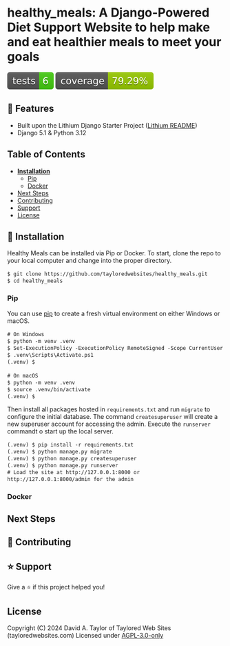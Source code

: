 # healthy_meals: A Django-Powered Diet Support Website to help make and eat healthier meals to meet your goals

[![Tests Status](./tests-badge.svg)](./reports/junit/index.html)
[![Coverage Status](./coverage-badge.svg?dummy=8484744)](./reports/coverage_html/index.html)

## 🚀 Features
- Built upon the Lithium Django Starter Project ([Lithium README](./LITHIUM_README.md))
- Django 5.1 & Python 3.12

## Table of Contents
* **[Installation](#installation)**
  * [Pip](#pip)
  * [Docker](#docker)
* [Next Steps](#next-steps)
* [Contributing](#contributing)
* [Support](#support)
* [License](#license)

## 📖 Installation
Healthy Meals can be installed via Pip or Docker. To start, clone the repo to your local computer and change into the proper directory.

```
$ git clone https://github.com/tayloredwebsites/healthy_meals.git
$ cd healthy_meals
```

### Pip
You can use [pip](https://pypi.org/project/pip/) to create a fresh virtual environment on either Windows or macOS.

```
# On Windows
$ python -m venv .venv
$ Set-ExecutionPolicy -ExecutionPolicy RemoteSigned -Scope CurrentUser
$ .venv\Scripts\Activate.ps1
(.venv) $

# On macOS
$ python -m venv .venv
$ source .venv/bin/activate
(.venv) $
```

Then install all packages hosted in `requirements.txt` and run `migrate` to configure the initial database. The command `createsuperuser` will create a new superuser account for accessing the admin. Execute the `runserver` commandt o start up the local server.

```
(.venv) $ pip install -r requirements.txt
(.venv) $ python manage.py migrate
(.venv) $ python manage.py createsuperuser
(.venv) $ python manage.py runserver
# Load the site at http://127.0.0.1:8000 or http://127.0.0.1:8000/admin for the admin
```

### Docker

## Next Steps

## 🤝 Contributing

## ⭐️ Support

Give a ⭐️  if this project helped you!

## License

Copyright (C) 2024 David A. Taylor of Taylored Web Sites (tayloredwebsites.com)
Licensed under [AGPL-3.0-only](https://opensource.org/license/agpl-v3/)
